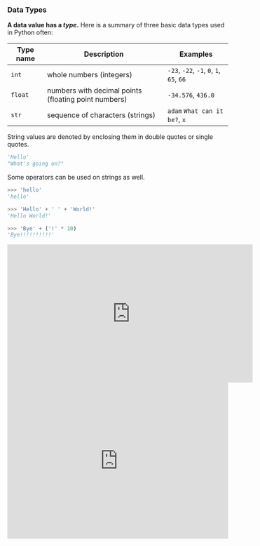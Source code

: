 ### Data Types

**A data value has a _type_.** Here is a summary of three basic data types used in Python often:

Type name | Description | Examples 
--------- | ----------- | ------
`int` | whole numbers (integers) |  `-23`, `-22`, `-1`, `0`, `1`, `65`, `66`
`float` | numbers with decimal points (floating point numbers) |  `-34.576`, `436.0` 
`str` | sequence of characters (strings) | `adam` `What can it be?`, `x`


String values are denoted by enclosing them in double quotes or single quotes.

```python
'Hello'
"What's going on?"
```

Some operators can be used on strings as well.
```python
>>> 'hello'
'hello'

>>> 'Hello' + ' ' + 'World!'
'Hello World!'

>>> 'Bye' + ('!' * 10)
'Bye!!!!!!!!!!'
```

<panel type="seamless" header="%%:tv: Data types%%">

<iframe width="560" height="315" src="https://www.youtube.com/embed/7qHMXu99d88?rel=0&start=317&end=416&version=3" frameborder="0" allowfullscreen></iframe>

</panel>

<panel type="seamless" header="%%:computer: Try your own%%">

<iframe src="https://trinket.io/embed/python3/7b27e216a7?toggleCode=true&amp;runOption=console&start=result&runMode=console" width="100%" height="356" frameborder="0" marginwidth="0" marginheight="0" allowfullscreen></iframe>

</panel>